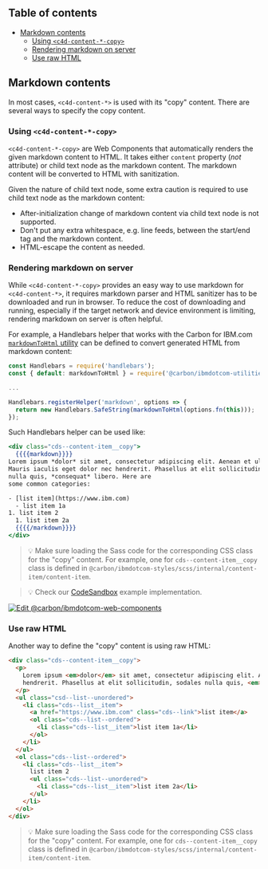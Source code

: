 <!-- START doctoc generated TOC please keep comment here to allow auto update -->
<!-- DON'T EDIT THIS SECTION, INSTEAD RE-RUN doctoc TO UPDATE -->
## Table of contents

- [Markdown contents](#markdown-contents)
  - [Using `<c4d-content-*-copy>`](#using-c4d-content--copy)
  - [Rendering markdown on server](#rendering-markdown-on-server)
  - [Use raw HTML](#use-raw-html)

<!-- END doctoc generated TOC please keep comment here to allow auto update -->

## Markdown contents

In most cases, `<c4d-content-*>` is used with its "copy" content. There are several ways to specify the copy content.

### Using `<c4d-content-*-copy>`

`<c4d-content-*-copy>` are Web Components that automatically renders the given markdown content to HTML. It takes either `content` property (_not_ attribute) or child text node as the markdown content. The markdown content will be converted to HTML with sanitization.

Given the nature of child text node, some extra caution is required to use child text node as the markdown content:

- After-initialization change of markdown content via child text node is not supported.
- Don't put any extra whitespace, e.g. line feeds, between the start/end tag and the markdown content.
- HTML-escape the content as needed.

### Rendering markdown on server

While `<c4d-content-*-copy>` provides an easy way to use markdown for `<c4d-content-*>`, it requires markdown parser and HTML sanitizer has to be downloaded and run in browser. To reduce the cost of downloading and running, especially if the target network and device environment is limiting, rendering markdown on server is often helpful.

For example, a Handlebars helper that works with the Carbon for IBM.com [`markdownToHtml` utility](https://github.com/carbon-design-system/carbon-for-ibm-dotcom/blob/v1.12.0/packages/utilities/src/utilities/markdownToHtml/markdownToHtml.js) can be defined to convert generated HTML from markdown content:

```javascript
const Handlebars = require('handlebars');
const { default: markdownToHtml } = require('@carbon/ibmdotcom-utilities/lib/utilities/markdownToHtml/markdownToHtml');

...

Handlebars.registerHelper('markdown', options => {
  return new Handlebars.SafeString(markdownToHtml(options.fn(this)));
});
```

Such Handlebars helper can be used like:

```handlebars
<div class="cds--content-item__copy">
  {{{{markdown}}}}
Lorem ipsum *dolor* sit amet, consectetur adipiscing elit. Aenean et ultricies est.
Mauris iaculis eget dolor nec hendrerit. Phasellus at elit sollicitudin, sodales
nulla quis, *consequat* libero. Here are
some common categories:

- [list item](https://www.ibm.com)
  - list item 1a
1. list item 2
  1. list item 2a
  {{{{/markdown}}}}
</div>
```

> 💡 Make sure loading the Sass code for the corresponding CSS class for the "copy" content. For example, one for `cds--content-item__copy` class is defined in `@carbon/ibmdotcom-styles/scss/internal/content-item/content-item`.

> 💡 Check our
> [CodeSandbox](https://githubbox.com/carbon-design-system/carbon-for-ibm-dotcom/tree/main/packages/web-components/examples/codesandbox/usage/markdown-handlebars)
> example implementation.

[![Edit @carbon/ibmdotcom-web-components](https://codesandbox.io/static/img/play-codesandbox.svg)](https://githubbox.com/carbon-design-system/carbon-for-ibm-dotcom/tree/main/packages/web-components/examples/codesandbox/usage/markdown-handlebars)

### Use raw HTML

Another way to define the "copy" content is using raw HTML:

```html
<div class="cds--content-item__copy">
  <p>
    Lorem ipsum <em>dolor</em> sit amet, consectetur adipiscing elit. Aenean et ultricies est. Mauris iaculis eget dolor nec
    hendrerit. Phasellus at elit sollicitudin, sodales nulla quis, <em>consequat</em> libero. Here are some common categories:
  </p>
  <ul class="csd--list--unordered">
    <li class="cds--list__item">
      <a href="https://www.ibm.com" class="cds--link">list item</a>
      <ol class="cds--list--ordered">
        <li class="cds--list__item">list item 1a</li>
      </ol>
    </li>
  </ul>
  <ol class="cds--list--ordered">
    <li class="cds--list__item">
      list item 2
      <ul class="cds--list--unordered">
        <li class="cds--list__item">list item 2a</li>
      </ul>
    </li>
  </ol>
</div>
```

> 💡 Make sure loading the Sass code for the corresponding CSS class for the "copy" content. For example, one for `cds--content-item__copy` class is defined in `@carbon/ibmdotcom-styles/scss/internal/content-item/content-item`.
